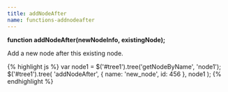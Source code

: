 ```yaml
---
title: addNodeAfter
name: functions-addnodeafter
---
```


**function addNodeAfter(newNodeInfo, existingNode);**

Add a new node after this existing node.

{% highlight js %}
var node1 = $('#tree1').tree('getNodeByName', 'node1');
$('#tree1').tree(
    'addNodeAfter',
    {
        name: 'new_node',
        id: 456
    },
    node1
);
{% endhighlight %}

